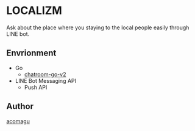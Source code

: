 # LOCALIZM

Ask about the place where you staying to the local people easily through LINE bot.

## Envrionment
- Go
    - [chatroom-go-v2](https://github.com/acomagu/chatroom-go-v2)
- LINE Bot Messaging API
    - Push API

## Author
[acomagu](https://github.com/acomagu)
